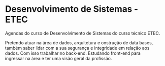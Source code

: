 # Desenvolvimento de Sistemas - ETEC
Agendas do curso de Desenvolvimento de Sistemas do curso técnico ETEC.

Pretendo atuar na área de dados, arquitetura e onstrução de data bases, também saber lidar com a sua segurança e integridade em relação aos dados. Com isso trabalhar no back-end. Estudando front-end para ingressar na área e ter uma visão geral da profissão.
